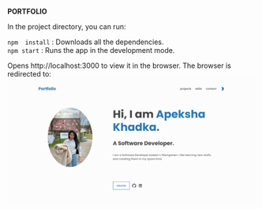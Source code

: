 **PORTFOLIO**

In the project directory, you can run:

 `npm  install` : Downloads all the dependencies.\
 `npm start` : Runs the app in the development mode.

Opens http://localhost:3000 to view it in the browser. 
The browser is redirected to:
 ![portfolio.PNG](portfolio.PNG)